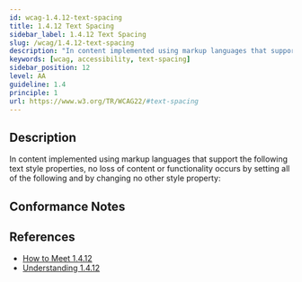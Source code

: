 ```yaml
---
id: wcag-1.4.12-text-spacing
title: 1.4.12 Text Spacing
sidebar_label: 1.4.12 Text Spacing
slug: /wcag/1.4.12-text-spacing
description: "In content implemented using markup languages that support the following text style properties, no loss of content or functionality occurs by setting all of the following and by changing no other style property:"
keywords: [wcag, accessibility, text-spacing]
sidebar_position: 12
level: AA
guideline: 1.4
principle: 1
url: https://www.w3.org/TR/WCAG22/#text-spacing
---
```


## Description

In content implemented using markup languages that support the following text style properties, no loss of content or functionality occurs by setting all of the following and by changing no other style property:

## Conformance Notes

<!-- Add your conformance notes and evaluation here -->

## References

- [How to Meet 1.4.12](https://www.w3.org/WAI/WCAG22/quickref/#text-spacing)
- [Understanding 1.4.12](https://www.w3.org/WAI/WCAG22/Understanding/text-spacing.html)



